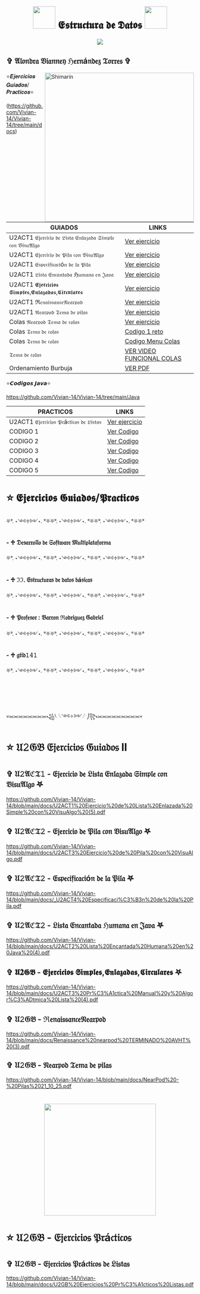 
</p>

<h1 align="center"> <img src="https://media0.giphy.com/media/v1.Y2lkPTc5MGI3NjExNjJqMTNybWFkYmZ3OHh5ZXZjdjVpMjh5eWsxaml4MHoyaDl2ODhwciZlcD12MV9naWZzX3NlYXJjaCZjdD1n/1154CgmtPPa4lq/200.webp" width="60"<b> 𝕰𝖘𝖙𝖗𝖚𝖈𝖙𝖚𝖗𝖆 𝖉𝖊 𝕯𝖆𝖙𝖔𝖘 </b><img src="https://media0.giphy.com/media/v1.Y2lkPTc5MGI3NjExNjJqMTNybWFkYmZ3OHh5ZXZjdjVpMjh5eWsxaml4MHoyaDl2ODhwciZlcD12MV9naWZzX3NlYXJjaCZjdD1n/1154CgmtPPa4lq/200.webp" width="60"></h1>
<p align="center">
  <img src="https://i.pinimg.com/1200x/2e/d8/f5/2ed8f5b6ddec25aed26485c4ecc21d95.jpg" 
</p>



<div>


<h2> ✞ 𝔄𝔩𝔬𝔫𝔡𝔯𝔞 𝔙𝔦𝔞𝔫𝔫𝔢𝔶 ℌ𝔢𝔯𝔫á𝔫𝔡𝔢𝔷 𝔗𝔬𝔯𝔯𝔢𝔰 ✞  </h2>





<img align="right" width="400" alt="Shimarin" src="https://i.pinimg.com/736x/d2/6a/4c/d26a4ccec12bb03fec246f2c983c7614.jpg"/>


⭐𝑬𝒋𝒆𝒓𝒄𝒊𝒄𝒊𝒐𝒔 𝑮𝒖𝒊𝒂𝒅𝒐𝒔/𝑷𝒓𝒂𝒄𝒕𝒊𝒄𝒐𝒔⭐

(https://github.com/Vivian-14/Vivian-14/tree/main/docs)

 | GUIADOS | LINKS |
| ------------- | ------------- |
| U2ACT1 𝔈𝔧𝔢𝔯𝔠𝔦𝔠𝔦𝔬 𝔡𝔢 𝔏𝔦𝔰𝔱𝔞 𝔈𝔫𝔩𝔞𝔷𝔞𝔡𝔞 𝔖𝔦𝔪𝔭𝔩𝔢 𝔠𝔬𝔫 𝔙𝔦𝔰𝔲𝔄𝔩𝔤𝔬  | [Ver ejercicio](https://github.com/Vivian-14/Vivian-14/blob/main/docs/U2ACT1%20Ejercicio%20de%20Lista%20Enlazada%20Simple%20con%20VisuAlgo%20(5).pdf)|
| U2ACT1 𝔈𝔧𝔢𝔯𝔠𝔦𝔠𝔦𝔬 𝔡𝔢 𝔓𝔦𝔩𝔞 𝔠𝔬𝔫 𝔙𝔦𝔰𝔲𝔄𝔩𝔤𝔬 |[Ver ejercicio](https://github.com/Vivian-14/Vivian-14/blob/main/docs/U2ACT3%20Ejercicio%20de%20Pila%20con%20VisuAlgo.pdf) |
| U2ACT1 𝔈𝔰𝔭𝔢𝔠𝔦𝔣𝔦𝔠𝔞𝔠𝔦ó𝔫 𝔡𝔢 𝔩𝔞 𝔓𝔦𝔩𝔞 |[Ver ejercicio](https://github.com/Vivian-14/Vivian-14/blob/main/docs/_U2ACT4%20Especificaci%C3%B3n%20de%20la%20Pila.pdf) |
| U2ACT1 𝔏𝔦𝔰𝔱𝔞 𝔈𝔫𝔠𝔞𝔫𝔱𝔞𝔡𝔞 ℌ𝔲𝔪𝔞𝔫𝔞 𝔢𝔫 𝔍𝔞𝔳𝔞  |[Ver ejercicio](https://github.com/Vivian-14/Vivian-14/blob/main/docs/U2ACT2%20Lista%20Encantada%20Humana%20en%20Java%20(4).pdf) |
| U2ACT1 𝕰𝖏𝖊𝖗𝖈𝖎𝖈𝖎𝖔𝖘 𝕾𝖎𝖒𝖕𝖑𝖊𝖘,𝕰𝖓𝖑𝖆𝖟𝖆𝖉𝖆𝖘,𝕮𝖎𝖗𝖈𝖚𝖑𝖆𝖗𝖊𝖘  |[Ver ejercicio](https://github.com/Vivian-14/Vivian-14/blob/main/docs/U2ACT3%20Pr%C3%A1ctica%20Manual%20y%20Algor%C3%ADtmica%20Lista%20(4).pdf) |
| U2ACT1 ℜ𝔢𝔫𝔞𝔦𝔰𝔰𝔞𝔫𝔠𝔢𝔑𝔢𝔞𝔯𝔭𝔬𝔡 |[Ver ejercicio](https://github.com/Vivian-14/Vivian-14/blob/main/docs/Renaissance%20nearpod%20TERMINADO%20AVHT%20(3).pdf) |
| U2ACT1 𝔑𝔢𝔞𝔯𝔭𝔬𝔡 𝔗𝔢𝔪𝔞 𝔡𝔢 𝔭𝔦𝔩𝔞𝔰 |[Ver ejercicio](https://github.com/Vivian-14/Vivian-14/blob/main/docs/NearPod%20-%20Pilas%2021_10_25.pdf) |
| Colas  𝔑𝔢𝔞𝔯𝔭𝔬𝔡 𝔗𝔢𝔪𝔞 𝔡𝔢 𝔠𝔬𝔩𝔞𝔰  |[Ver ejercicio](https://github.com/Vivian-14/Vivian-14/blob/main/docs/NearPod%20-%20Colas%20(1).pdf) |
| Colas  𝔗𝔢𝔪𝔞 𝔡𝔢 𝔠𝔬𝔩𝔞𝔰  |[Codigo 1 reto](https://github.com/Vivian-14/Vivian-14/blob/main/Java/Cola.java) |
| Colas  𝔗𝔢𝔪𝔞 𝔡𝔢 𝔠𝔬𝔩𝔞𝔰  |[Codigo Menu Colas](https://github.com/Vivian-14/Vivian-14/blob/main/Java/PruebaCola.java) |
| 𝔗𝔢𝔪𝔞 𝔡𝔢 𝔠𝔬𝔩𝔞𝔰  |[VER VIDEO FUNCIONAL COLAS](https://github.com/Vivian-14/Vivian-14/commit/77cb2ce385e4fabd8b7aab009f4d2495ddeeee90#diff-321549424ba434a7c5c2cefcc81be163b1c648fa585775a639c1d85abf1fa897) |
| Ordenamiento Burbuja  |[VER PDF](hhttps://github.com/Vivian-14/Vivian-14/blob/main/docs/Ordenamiento%20Burbuja.pdf) |





⭐𝘾𝙤𝙙𝙞𝙜𝙤𝙨 𝙅𝙖𝙫𝙖⭐

https://github.com/Vivian-14/Vivian-14/tree/main/Java

 | PRACTICOS | LINKS |
| ------------- | ------------- |
| U2ACT1 𝔈𝔧𝔢𝔯𝔠𝔦𝔠𝔦𝔬𝔰 𝔓𝔯á𝔠𝔱𝔦𝔠𝔬𝔰 𝔡𝔢 𝔏𝔦𝔰𝔱𝔞𝔰 |[Ver ejercicio](https://github.com/Vivian-14/Vivian-14/blob/main/docs/U2GB%20Ejercicios%20Pr%C3%A1cticos%20Listas.pdf) |
| CODIGO 1 |[Ver Codigo](https://github.com/Vivian-14/Vivian-14/blob/main/Java/MainLista.java) |
| CODIGO 2 |[Ver Codigo](https://github.com/Vivian-14/Vivian-14/blob/main/Java/ejercicio2.java) |
| CODIGO 3 |[Ver Codigo](https://github.com/Vivian-14/Vivian-14/blob/main/Java/Listasss.java) |
| CODIGO 4 |[Ver Codigo](https://github.com/Vivian-14/Vivian-14/blob/main/Java/maincircular.java) |
| CODIGO 5 |[Ver Codigo](https://github.com/Vivian-14/Vivian-14/blob/main/Java/Main.java) |





  
<h1>⭐ 𝕰𝖏𝖊𝖗𝖈𝖎𝖈𝖎𝖔𝖘 𝕲𝖚𝖎𝖆𝖉𝖔𝖘/𝕻𝖗𝖆𝖈𝖙𝖎𝖈𝖔𝖘</h1>
 
⛧°. ⋆༺♱༻⋆. °⛧⛧°. ⋆༺♱༻⋆. °⛧⛧°. ⋆༺♱༻⋆. °⛧⛧°

<h3>- ♱   𝔇𝔢𝔰𝔞𝔯𝔯𝔬𝔩𝔩𝔬 𝔡𝔢 𝔖𝔬𝔣𝔱𝔴𝔞𝔯𝔢 𝔐𝔲𝔩𝔱𝔦𝔭𝔩𝔞𝔱𝔞𝔣𝔬𝔯𝔪𝔞</h3>

⛧°. ⋆༺♱༻⋆. °⛧⛧°. ⋆༺♱༻⋆. °⛧⛧°. ⋆༺♱༻⋆. °⛧⛧°
<h3>-  ♱ ℑℑ. 𝔈𝔰𝔱𝔯𝔲𝔠𝔱𝔲𝔯𝔞𝔰 𝔡𝔢 𝔡𝔞𝔱𝔬𝔰 𝔟á𝔰𝔦𝔠𝔞𝔰</h3>

⛧°. ⋆༺♱༻⋆. °⛧⛧°. ⋆༺♱༻⋆. °⛧⛧°. ⋆༺♱༻⋆. °⛧⛧°
  
<h3>- ♱  𝔓𝔯𝔬𝔣𝔢𝔰𝔬𝔯 : 𝔅𝔞𝔯𝔯𝔬𝔫 ℜ𝔬𝔡𝔯𝔦𝔤𝔲𝔢𝔷 𝔊𝔞𝔟𝔯𝔦𝔢𝔩</h3>

⛧°. ⋆༺♱༻⋆. °⛧⛧°. ⋆༺♱༻⋆. °⛧⛧°. ⋆༺♱༻⋆. °⛧⛧°
  
<h3>- ♱  𝔤𝔱𝔦𝔡𝟷𝟺𝟷</h2>

⛧°. ⋆༺♱༻⋆. °⛧⛧°. ⋆༺♱༻⋆. °⛧⛧°. ⋆༺♱༻⋆. °⛧⛧°

<br><br><br><br>
💀⫘⫘⫘⫘⫘⫘⫘⫘꧁⎝ 𓆩༺✧༻𓆪 ⎠꧂⫘⫘⫘⫘⫘⫘⫘⫘⫘💀



# ⭐ 𝔘𝟸𝔊𝔅 𝔈𝔧𝔢𝔯𝔠𝔦𝔠𝔦𝔬𝔰 𝔊𝔲𝔦𝔞𝔡𝔬𝔰 II



## ✞  𝔘𝟸𝔄ℭ𝔗𝟷 - 𝔈𝔧𝔢𝔯𝔠𝔦𝔠𝔦𝔬 𝔡𝔢 𝔏𝔦𝔰𝔱𝔞 𝔈𝔫𝔩𝔞𝔷𝔞𝔡𝔞 𝔖𝔦𝔪𝔭𝔩𝔢 𝔠𝔬𝔫 𝔙𝔦𝔰𝔲𝔄𝔩𝔤𝔬 𖤐
https://github.com/Vivian-14/Vivian-14/blob/main/docs/U2ACT1%20Ejercicio%20de%20Lista%20Enlazada%20Simple%20con%20VisuAlgo%20(5).pdf


## ✞  𝔘𝟸𝔄ℭ𝔗𝟸 - 𝔈𝔧𝔢𝔯𝔠𝔦𝔠𝔦𝔬 𝔡𝔢 𝔓𝔦𝔩𝔞 𝔠𝔬𝔫 𝔙𝔦𝔰𝔲𝔄𝔩𝔤𝔬 𖤐
https://github.com/Vivian-14/Vivian-14/blob/main/docs/U2ACT3%20Ejercicio%20de%20Pila%20con%20VisuAlgo.pdf


## ✞  𝔘𝟸𝔄ℭ𝔗𝟸 - 𝔈𝔰𝔭𝔢𝔠𝔦𝔣𝔦𝔠𝔞𝔠𝔦ó𝔫 𝔡𝔢 𝔩𝔞 𝔓𝔦𝔩𝔞 𖤐
https://github.com/Vivian-14/Vivian-14/blob/main/docs/_U2ACT4%20Especificaci%C3%B3n%20de%20la%20Pila.pdf


## ✞  𝔘𝟸𝔄ℭ𝔗𝟸 - 𝔏𝔦𝔰𝔱𝔞 𝔈𝔫𝔠𝔞𝔫𝔱𝔞𝔡𝔞 ℌ𝔲𝔪𝔞𝔫𝔞 𝔢𝔫 𝔍𝔞𝔳𝔞  𖤐
https://github.com/Vivian-14/Vivian-14/blob/main/docs/U2ACT2%20Lista%20Encantada%20Humana%20en%20Java%20(4).pdf


## ✞  𝖀𝟐𝕲𝕭 - 𝕰𝖏𝖊𝖗𝖈𝖎𝖈𝖎𝖔𝖘 𝕾𝖎𝖒𝖕𝖑𝖊𝖘,𝕰𝖓𝖑𝖆𝖟𝖆𝖉𝖆𝖘,𝕮𝖎𝖗𝖈𝖚𝖑𝖆𝖗𝖊𝖘   𖤐
https://github.com/Vivian-14/Vivian-14/blob/main/docs/U2ACT3%20Pr%C3%A1ctica%20Manual%20y%20Algor%C3%ADtmica%20Lista%20(4).pdf

## ✞  𝔘𝟸𝔊𝔅 - ℜ𝔢𝔫𝔞𝔦𝔰𝔰𝔞𝔫𝔠𝔢𝔑𝔢𝔞𝔯𝔭𝔬𝔡
https://github.com/Vivian-14/Vivian-14/blob/main/docs/Renaissance%20nearpod%20TERMINADO%20AVHT%20(3).pdf

## ✞  𝔘𝟸𝔊𝔅 - 𝔑𝔢𝔞𝔯𝔭𝔬𝔡 𝔗𝔢𝔪𝔞 𝔡𝔢 𝔭𝔦𝔩𝔞𝔰
https://github.com/Vivian-14/Vivian-14/blob/main/docs/NearPod%20-%20Pilas%2021_10_25.pdf


<h1 align="center"> <img src="https://i.pinimg.com/originals/8e/07/18/8e071836dc5d3f534138455fda54cc68.gif" width="300">

# ⭐ 𝔘𝟸𝔊𝔅 - 𝔈𝔧𝔢𝔯𝔠𝔦𝔠𝔦𝔬𝔰 𝔓𝔯á𝔠𝔱𝔦𝔠𝔬𝔰 



## ✞  𝔘𝟸𝔊𝔅 - 𝔈𝔧𝔢𝔯𝔠𝔦𝔠𝔦𝔬𝔰 𝔓𝔯á𝔠𝔱𝔦𝔠𝔬𝔰 𝔡𝔢 𝔏𝔦𝔰𝔱𝔞𝔰
https://github.com/Vivian-14/Vivian-14/blob/main/docs/U2GB%20Ejercicios%20Pr%C3%A1cticos%20Listas.pdf





